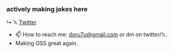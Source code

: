 ### actively making jokes here

↳
𝕏 [Twitter](https://twitter.com/dorutu_) 


- 📫 How to reach me: doru7u@gmail.com or dm on twitter/𝕏.
- Making OSS great again.

